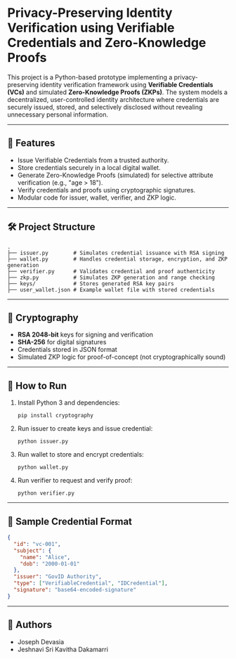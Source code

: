 
# Privacy-Preserving Identity Verification using Verifiable Credentials and Zero-Knowledge Proofs

This project is a Python-based prototype implementing a privacy-preserving identity verification framework using **Verifiable Credentials (VCs)** and simulated **Zero-Knowledge Proofs (ZKPs)**. The system models a decentralized, user-controlled identity architecture where credentials are securely issued, stored, and selectively disclosed without revealing unnecessary personal information.

---

## 🚀 Features

- Issue Verifiable Credentials from a trusted authority.
- Store credentials securely in a local digital wallet.
- Generate Zero-Knowledge Proofs (simulated) for selective attribute verification (e.g., "age > 18").
- Verify credentials and proofs using cryptographic signatures.
- Modular code for issuer, wallet, verifier, and ZKP logic.

---

## 🛠️ Project Structure

```
.
├── issuer.py        # Simulates credential issuance with RSA signing
├── wallet.py        # Handles credential storage, encryption, and ZKP generation
├── verifier.py      # Validates credential and proof authenticity
├── zkp.py           # Simulates ZKP generation and range checking
├── keys/            # Stores generated RSA key pairs
├── user_wallet.json # Example wallet file with stored credentials
```

---

## 🔐 Cryptography

- **RSA 2048-bit** keys for signing and verification
- **SHA-256** for digital signatures
- Credentials stored in JSON format
- Simulated ZKP logic for proof-of-concept (not cryptographically sound)

---

## 🧪 How to Run

1. Install Python 3 and dependencies:
   ```
   pip install cryptography
   ```

2. Run issuer to create keys and issue credential:
   ```
   python issuer.py
   ```

3. Run wallet to store and encrypt credentials:
   ```
   python wallet.py
   ```

4. Run verifier to request and verify proof:
   ```
   python verifier.py
   ```

---

## 📁 Sample Credential Format

```json
{
  "id": "vc-001",
  "subject": {
    "name": "Alice",
    "dob": "2000-01-01"
  },
  "issuer": "GovID Authority",
  "type": ["VerifiableCredential", "IDCredential"],
  "signature": "base64-encoded-signature"
}
```

---

## 👥 Authors

- Joseph Devasia
- Jeshnavi Sri Kavitha Dakamarri
